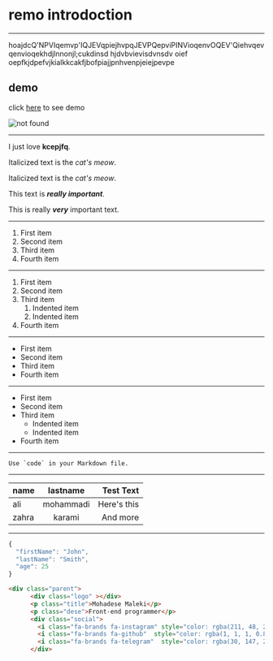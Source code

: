 # remo introdoction

---

hoajdcQ'NPVIqemvp'IQJEVqpiejhvpqJEVPQepviPINVioqenvOQEV'Qiehvqevqenvioqekhdjlnnonjl;cukdinsd hjdvbvievisdvnsdv oief oepfkjdpefvjkialkkcakfjbofpiajjpnhvenpjeiejpevpe

## demo

click [here](https://mohadese-maleki.github.io/profile-card/) to see demo

![not found](https://e-damavandihe.ac.ir/Sites/Files/3191/%D9%82%D9%84%D9%872.jpg)

***

I just love **kcepjfq**.

Italicized text is the _cat's meow_.

Italicized text is the _cat's meow_.

This text is ***really important***.

This is really ***very*** important text.
***
1. First item
2. Second item
3. Third item
4. Fourth item
***
1. First item
2. Second item
3. Third item
    1. Indented item
    2. Indented item
4. Fourth item
***
* First item
* Second item
* Third item
* Fourth item
***
- First item
- Second item
- Third item
    - Indented item
    - Indented item
- Fourth item
***
``Use `code` in your Markdown file.``
***
|name      | lastname| Test Text     |
| :---       |    :----:   |          ---: |
| ali        | mohammadi       | Here's this   |
| zahra   | karami                 | And more     |

***
```js
{
  "firstName": "John",
  "lastName": "Smith",
  "age": 25
}
```
```html
<div class="parent">
      <div class="logo" ></div>
      <p class="title">Mohadese Maleki</p>
      <p class="dese">Front-end programmer</p>
      <div class="social">
        <i class="fa-brands fa-instagram" style="color: rgba(211, 48, 216, 0.844);"></i>
        <i class="fa-brands fa-github"  style="color: rgba(1, 1, 1, 0.844);" ></i>
        <i class="fa-brands fa-telegram"  style="color: rgba(30, 147, 231, 0.844);"></i>
      </div>
```